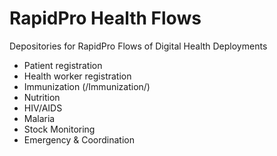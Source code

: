 # RapidPro Health Flows

Depositories for RapidPro Flows of Digital Health Deployments
* Patient registration
* Health worker registration
* Immunization (/Immunization/)
* Nutrition
* HIV/AIDS
* Malaria
* Stock Monitoring
* Emergency & Coordination


